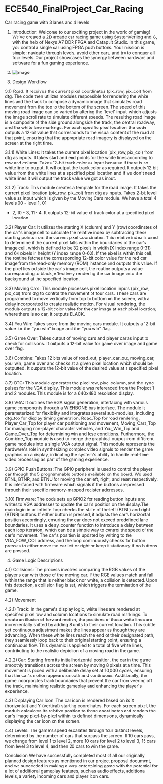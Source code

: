 # ECE540_FinalProject_Car_Racing
Car racing game with 3 lanes and 4 levels

1) Introduction: Welcome to our exciting project in the world of gaming! We've created a 2D arcade car racing game using SystemVerilog and C, with the help of Nexys A7 DDR FPGA and Catapult Studio.
In this game, you control a single car using FPGA push buttons. Your mission is simple: navigate through levels, avoid other cars, and try to conquer all four levels.
Our project showcases the synergy between hardware and software for a fun gaming experience.

2) ![image](https://github.com/GayatriVemuri/ECE540_FinalProject_Car_Racing/assets/104589505/ecf162b9-4c14-4761-bb01-ac2eddeb67ba)

3) Design Workflow
   
3.1) Road: It receives the current pixel coordinates (pix_row, pix_col) from dtg. The
code then utilizes modules responsible for rendering the white lines and the track to
compose a dynamic image that simulates road movement from the top to the bottom of
the screen. The speed of this moving road image can be varied by altering the 'level'
input, which adjusts the image scroll rate to simulate different speeds. The resulting road
image is a composite of the side ground alongside the track, the central roadway, and
the white lane markings. For each specific pixel location, the code outputs a 12-bit value
that corresponds to the visual content of the road at that point, ensuring that the
appropriate road imagery is displayed on the screen at the right time.

3.1.1) White Lines: It takes the current pixel location (pix_row, pix_col) from
dtg as inputs. It takes start and end points for the white lines according to row and
column. Takes 12-bit track color as input because if there is no white line to output. It will
output the track color as required. It outputs 12 bit value from the white lines at a
specified pixel location and if we don't need white lines it will output the track value we
got as input.

3.1.2) Track: This module creates a template for the road image. It takes the
current pixel location (pix_row, pix_col) from dtg as inputs. Takes 2-bit level value as
input which is given by the Moving Cars module. We have a total 4 levels 00 - level 1, 01
- 2, 10 - 3, 11 - 4. It outputs 12-bit value of track color at a specified pixel location.
  
3.2) Player Car: It utilizes the starting X (column) and Y (row) coordinates of the car's
image cell to calculate the relative index by subtracting these starting points from the
current pixel coordinates. This relative index is used to determine if the current pixel falls
within the boundaries of the car's image cell, which is defined to be 32 pixels in width (X
index range 0-31) and 64 pixels in height (Y index range 0-63). If the pixel is within this
cell, the routine fetches the corresponding 12-bit color value for the red car image from
the read-only memory (ROM) instance and outputs this value. If the pixel lies outside the
car's image cell, the routine outputs a value corresponding to black, effectively rendering
the car image onto the background at the specified location.

3.3) Moving Cars: This module processes pixel location inputs (pix_row, pix_col)
from dtg to control the movement of four cars. These cars are programmed to move
vertically from top to bottom on the screen, with a delay incorporated to create realistic
motion. For visual rendering, the module outputs a 12-bit color value for the car image at
each pixel location; where there is no car, it outputs BLACK.

3.4) You Win: Takes score from the moving cars module. It outputs a 12-bit value for
the “you win” image and the “you win” flag.

3.5) Game Over: Takes output of moving cars and player car as input to check for
collisions. It outputs a 12-bit value for game over image and game over flag.

3.6) Combine: Takes 12 bits value of road_out, player_car_out, moving_car,
you_win, game_over and checks at a given pixel location which should be outputted. It
outputs the 12-bit value of the desired value at a specified pixel location.

3.7) DTG: This module generates the pixel row, pixel column, and the sync pulses for
the VGA display. This module was referenced from the Project 1 and 2 modules. This
module is for a 640x480 resolution display.

3.8) VGA: It outlines the VGA signal generation, interfacing with various game
components through a WISHBONE bus interface. The module is parameterized for
flexibility and integrates several sub-modules, including dtg_top for display timing
generation, Road_Top for road rendering, Player_Car_Top for player car positioning
and movement, Moving_Cars_Top for managing non-player character vehicles, and
You_Win_Top and Game_Over_Top for determining win and lose conditions.
Furthermore, the Combine_Top module is used to merge the graphical output from
different game modules into a single VGA output signal. This module represents the
hardware's role in synthesizing complex video signals to render the game graphics on a
display, indicating the system's ability to handle real-time video processing as part of the
gaming experience.

3.9) GPIO Push Buttons: The GPIO peripheral is used to control the player car
through the 5 programmable buttons available on the board. We used BTNL, BTNR, and
BTNU for moving the car left, right, and reset respectively. It is interfaced with firmware
which signals if the buttons are pressed through their specific memory-mapped register
addresses.

3.10) Firmware: The code sets up GPIO2 for reading button inputs and writes to
VGA addresses to update the car's position on the display.The main logic in an infinite
loop checks the state of the left (BTNL) and right (BTNR) buttons. If either button is
pressed, it adjusts the car's horizontal position accordingly, ensuring the car does not
exceed predefined lane boundaries. It uses a delay_counter function to introduce a
delay between each loop iteration, which can be a simple way to control the speed of the
car's movement. The car's position is updated by writing to the VGA_ROW_COL
address, and the loop continuously checks for button presses to either move the car left
or right or keep it stationary if no buttons are pressed.

4) Game Logic Descriptions

4.1) Collisions: The process involves comparing the RGB values of the player's car
with those of the moving car. If the RGB values match and fall within the range that is neither
black nor white, a collision is detected. Upon this detection, a collision flag is set, which triggers
the termination of the game.

4.2) Movement:

4.2.1) Track: In the game's display logic, white lines are rendered at specified
pixel row and column locations to simulate road markings. To create an illusion of forward
motion, the positions of these white lines are incrementally shifted by adding 8 units to their
current location. This subtle yet continuous adjustment makes the lines appear as though they
are advancing. When these white lines reach the end of their designated path, they seamlessly
loop back to their original starting point, ensuring a continuous flow. This dynamic is applied to a
total of five white lines, contributing to the realistic depiction of a moving road in the game.

4.2.2) Car: Starting from its initial horizontal position, the car in the game
smoothly transitions across the screen by moving 8 pixels at a time. This movement is paced
with a deliberate delay set at 10,000 cycles, ensuring that the car's motion appears smooth and
continuous. Additionally, the game incorporates track boundaries that prevent the car from
veering off the track, maintaining realistic gameplay and enhancing the player's experience.

4.3) Displaying Car Icon: The car icon is rendered based on its X (horizontal) and
Y (vertical) starting coordinates. For each screen pixel, the module calculates its relative
position to these coordinates and renders the car's image pixel-by-pixel within its defined
dimensions, dynamically displaying the car icon on the screen.

4.4) Levels: The game's speed escalates through four distinct levels, determined by
the number of cars that surpass the screen. If 10 cars pass, we change from level 1 to level 2,
more 10 cars for level 2 to level 3, 15 cars from level 3 to level 4, and then 20 cars to win the
game.

Conclusion
We have successfully completed most of all our originally planned design features as
mentioned in our project proposal document, and we succeeded in making a very
entertaining game with the potential for a lot of additional gameplay features, such as
audio effects, additional levels, a variety incoming cars and player icon cars.
